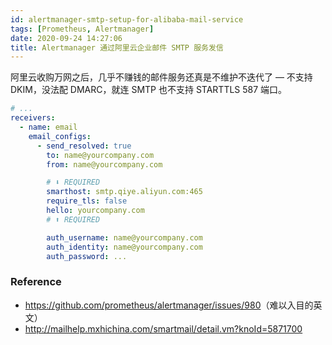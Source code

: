 ```yaml
---
id: alertmanager-smtp-setup-for-alibaba-mail-service
tags: [Prometheus, Alertmanager]
date: 2020-09-24 14:27:06
title: Alertmanager 通过阿里云企业邮件 SMTP 服务发信
---
```


阿里云收购万网之后，几乎不赚钱的邮件服务还真是不维护不迭代了 — 不支持 DKIM，没法配 DMARC，就连 SMTP 也不支持 STARTTLS 587 端口。

<!--more-->

```yaml
# ...
receivers:
  - name: email
    email_configs:
      - send_resolved: true
        to: name@yourcompany.com
        from: name@yourcompany.com

        # ⬇ REQUIRED
        smarthost: smtp.qiye.aliyun.com:465
        require_tls: false
        hello: yourcompany.com
        # ⬆ REQUIRED

        auth_username: name@yourcompany.com
        auth_identity: name@yourcompany.com
        auth_password: ...
```

### Reference

- <https://github.com/prometheus/alertmanager/issues/980>（难以入目的英文）
- <http://mailhelp.mxhichina.com/smartmail/detail.vm?knoId=5871700>
